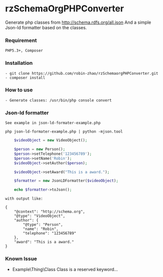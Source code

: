 rzSchemaOrgPHPConverter
==============================

Generate php classes from http://schema.rdfs.org/all.json
And a simple Json-ld formatter based on the classes.

### Requirement

    PHP5.3+, Composer

### Installation

    - git clone https://github.com/robin-zhao/rzSchemaorgPHPConverter.git 
    - composer install

### How to use

    - Generate classes: /usr/bin/php console convert

### Json-ld formatter

    See example in json-ld-formater-example.php

    php json-ld-formater-example.php | python -mjson.tool


```php
    $videoObject = new VideoObject();

    $person = new Person();
    $person->setTelephone('123456789');
    $person->setName('Robin');
    $videoObject->setAuthor($person);

    $videoObject->setAward("This is a award.");

    $formatter = new JsonLDFormatter($videoObject);

    echo $formatter->toJson();
```

    with output like:

    {
        "@context": "http://schema.org",
        "@type": "VideoObject",
        "author": {
            "@type": "Person",
            "name": "Robin",
            "telephone": "123456789"
        },
        "award": "This is a award."
    }


### Known Issue

  - Example\Thing\Class   Class is a reserved keyword... 